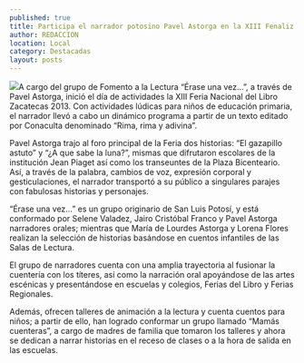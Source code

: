 ```yaml
---
published: true
title: Participa el narrador potosino Pavel Astorga en la XIII Fenaliz
author: REDACCION
location: Local
category: Destacadas
layout: posts
---
```


![](http://i.imgur.com/UJL0tWWm.jpg)A cargo del grupo de Fomento a la Lectura “Érase una vez…”, a través de Pavel Astorga, inició el día de actividades la XIII Feria Nacional del Libro Zacatecas 2013. 
Con actividades lúdicas para niños de educación primaria, el narrador llevó a cabo un dinámico programa a partir de un texto editado por Conaculta denominado “Rima, rima y adivina”.

Pavel Astorga trajo al foro principal de la Feria dos historias: “El gazapillo astuto” y “¿A que sabe la luna?”, mismas que difrutaron escolares de la institución Jean Piaget así como los transeuntes de la Plaza Bicenteario.
Así, a través de la palabra, cambios de voz, expresión corporal y gesticulaciones, el narrador transportó a su público a singulares parajes con fabulosas historias y personajes.

“Érase una vez…”  es un grupo originario de San Luis Potosí, y está conformado por Selene Valadez, Jairo Cristóbal Franco y Pavel Astorga narradores orales; mientras que María de Lourdes Astorga y Lorena Flores realizan la selección de historias basándose en cuentos infantiles de las Salas de Lectura.

El grupo de narradores cuenta con una amplia trayectoria al fusionar la cuentería con los títeres, así como la narración oral apoyándose de las artes escénicas y presentándose en escuelas y colegios, Ferias del Libro y Ferias Regionales. 

Además, ofrecen talleres de animación a la lectura y cuenta cuentos para niños; a partir de ello, han logrado conformar un grupo llamado “Mamás cuenteras”, a cargo de madres de familia que tomaron los talleres y ahora se dedican a narrar historias en el receso de clases o a la hora de salida en las escuelas. 
